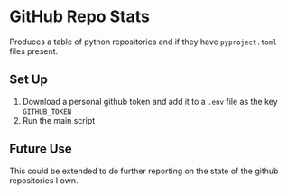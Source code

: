 # GitHub Repo Stats

Produces a table of python repositories and if they have `pyproject.toml` files present.

## Set Up

1. Download a personal github token and add it to a `.env` file as the key `GITHUB_TOKEN`
2. Run the main script

## Future Use

This could be extended to do further reporting on the state of the github repositories I own.
